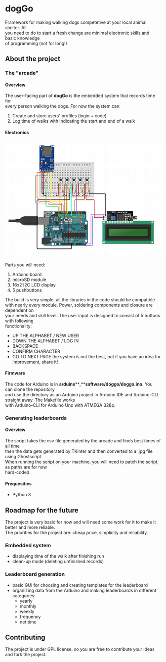 # dogGo

Framework for making walking dogs competetive at your local animal shelter. All \
you need to do to start a fresh change are minimal electronic skills and basic knowledge \
of programming (not for long!)

## About the project

### The "arcade"

#### Overview

The user-facing part of **dogGo** is the embedded system that records time for \
every person walking the dogs.
For now the system can:
1. Create and store users' profiles (login + code)
2. Log time of walks with indicating the start and end of a walk

#### Electronics

![Project's cicuit](/assets/images/doggo_circuit.png "circuit")

Parts you will need:
1. Arduino board
2. microSD module
3. 16x2 I2C LCD display
4. 5 pushbuttons

The build is very simple, all the libraries in the code should be compatible \
with nearly every module. Power, soldering components and closure are dependent on \
your needs and skill level. The user input is designed to consist of 5 buttons with following \
functionality: 
* UP THE ALPHABET / NEW USER
* DOWN THE ALPHABET / LOG IN
* BACKSPACE
* CONFIRM CHARACTER
* GO TO NEXT PAGE
the system is not the best, but if you have an idea for improvement, share it!

#### Firmware

The code for Arduino is in **arduino****_****software/doggo/doggo.ino**. You can clone the repository \
and use the directory as an Arduino project in Arduino IDE and Arduino-CLI straight away. The Makefile works \
with Arduino-CLI for Arduino Uno with ATMEGA 328p. 

### Generating leaderboards

#### Overview

The script takes the csv file generated by the arcade and finds best times of all time \
then the data gets generated by TKinter and then converted to a .jpg file using Ghostscript \
When running the script on your machine, you will need to patch the script, as paths are for now \
hard-coded.

#### Prequesities

* Python 3

## Roadmap for the future

The project is very basic for now and will need some work for it to make it better and more reliable. \
The priorities for the project are: cheap price, simplicity and reliability.

### Embedded system
* displaying time of the walk after finishing run
* clean-up mode (deleting unfinished records)

### Leaderboard generation
* basic GUI for choosing and creating templates for the leaderboard
* organizing data from the Arduino and making leaderboards in different categories:
    * yearly
    * monthly
    * weekly
    * frequency
    * net time

## Contributing

The project is under GPL license, so you are free to contribute your ideas \
and fork the project.



